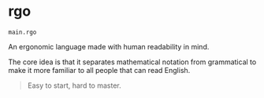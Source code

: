 # rgo
`main.rgo`

An ergonomic language made with human readability in mind.

The core idea is that it separates mathematical notation from grammatical to make it more familiar to all people that can read English.

>Easy to start, hard to master.

